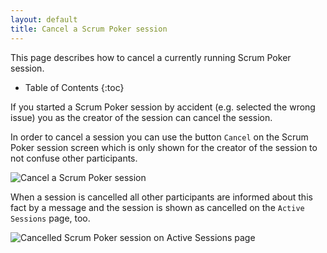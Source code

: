 ```yaml
---
layout: default
title: Cancel a Scrum Poker session
---
```


This page describes how to cancel a currently running Scrum Poker session.

* Table of Contents
{:toc}

If you started a Scrum Poker session by accident (e.g. selected the wrong issue) you as the creator of the session can cancel the session.

In order to cancel a session you can use the button `Cancel` on the Scrum Poker session screen which is only shown for the creator of the session to not confuse other participants.

![Cancel a Scrum Poker session](/images/cancel-scrum-poker-session-button.png)

When a session is cancelled all other participants are informed about this fact by a message and the session is shown as cancelled on the `Active Sessions` page, too.

![Cancelled Scrum Poker session on Active Sessions page](/images/cancel-scrum-poker-session-active-sessions.png)
